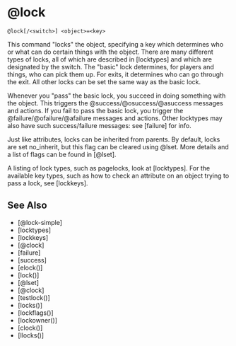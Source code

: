 # @lock
`@lock[/<switch>] <object>=<key>`

This command "locks" the object, specifying a key which determines who or what can do certain things with the object. There are many different types of locks, all of which are described in [locktypes] and which are designated by the switch. The "basic" lock determines, for players and things, who can pick them up. For exits, it determines who can go through the exit. All other locks can be set the same way as the basic lock.

Whenever you "pass" the basic lock, you succeed in doing something with the object. This triggers the @success/@osuccess/@asuccess messages and actions. If you fail to pass the basic lock, you trigger the @failure/@ofailure/@afailure messages and actions. Other locktypes may also have such success/failure messages: see [failure] for info.

Just like attributes, locks can be inherited from parents. By default, locks are set no_inherit, but this flag can be cleared using @lset. More details and a list of flags can be found in [@lset].

A listing of lock types, such as pagelocks, look at [locktypes]. For the available key types, such as how to check an attribute on an object trying to pass a lock, see [lockkeys].


## See Also
- [@lock-simple]
- [locktypes]
- [lockkeys]
- [@clock]
- [failure]
- [success]
- [elock()]
- [lock()]
- [@lset]
- [@clock]
- [testlock()]
- [locks()]
- [lockflags()]
- [lockowner()]
- [clock()]
- [llocks()]

